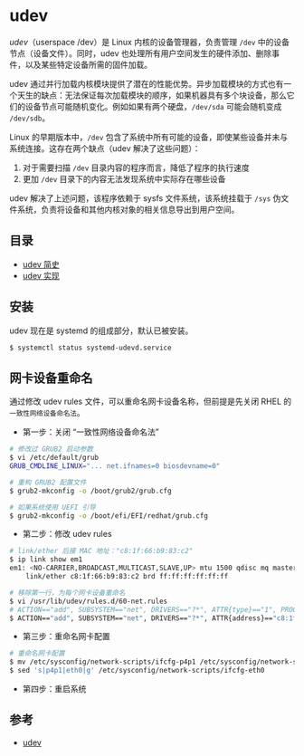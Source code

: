 # udev

_udev_（userspace /dev）是 Linux 内核的设备管理器，负责管理 `/dev` 中的设备节点（设备文件）。同时，udev 也处理所有用户空间发生的硬件添加、删除事件，以及某些特定设备所需的固件加载。

udev 通过并行加载内核模块提供了潜在的性能优势。异步加载模块的方式也有一个天生的缺点：无法保证每次加载模块的顺序，如果机器具有多个块设备，那么它们的设备节点可能随机变化。例如如果有两个硬盘，`/dev/sda` 可能会随机变成 `/dev/sdb`。

Linux 的早期版本中，`/dev` 包含了系统中所有可能的设备，即使某些设备并未与系统连接。这存在两个缺点（udev 解决了这些问题）：

1. 对于需要扫描 `/dev` 目录内容的程序而言，降低了程序的执行速度
2. 更加 `/dev` 目录下的内容无法发现系统中实际存在哪些设备

udev 解决了上述问题，该程序依赖于 sysfs 文件系统，该系统挂载于 `/sys` 伪文件系统，负责将设备和其他内核对象的相关信息导出到用户空间。

## 目录

* [udev 简史](history.md)
* [udev 实现](principle.md)

## 安装

udev 现在是 systemd 的组成部分，默认已被安装。

```sh
$ systemctl status systemd-udevd.service
```

## 网卡设备重命名

通过修改 udev rules 文件，可以重命名网卡设备名称，但前提是先关闭 RHEL 的 `一致性网络设备命名法`。

* 第一步：关闭 “一致性网络设备命名法”

```bash
# 修改过 GRUB2 启动参数
$ vi /etc/default/grub
GRUB_CMDLINE_LINUX="... net.ifnames=0 biosdevname=0"
```

```bash
# 重构 GRUB2 配置文件
$ grub2-mkconfig -o /boot/grub2/grub.cfg

# 如果系统使用 UEFI 引导
$ grub2-mkconfig -o /boot/efi/EFI/redhat/grub.cfg
```

* 第二步：修改 udev rules

```bash
# link/ether 后接 MAC 地址："c8:1f:66:b9:83:c2"
$ ip link show em1
em1: <NO-CARRIER,BROADCAST,MULTICAST,SLAVE,UP> mtu 1500 qdisc mq master bond0 state DOWN mode DEFAULT group default qlen 1000
    link/ether c8:1f:66:b9:83:c2 brd ff:ff:ff:ff:ff:ff
```

```bash
# 移除第一行，为每个网卡设备重命名
$ vi /usr/lib/udev/rules.d/60-net.rules
# ACTION=="add", SUBSYSTEM=="net", DRIVERS=="?*", ATTR{type}=="1", PROGRAM="/lib/udev/rename_device", RESULT=="?*", NAME="$result"
$ ACTION=="add", SUBSYSTEM=="net", DRIVERS=="?*", ATTR{address}=="c8:1f:66:b9:83:c2", NAME="eth123"
```

* 第三步：重命名网卡配置

```bash
# 重命名网卡配置
$ mv /etc/sysconfig/network-scripts/ifcfg-p4p1 /etc/sysconfig/network-scripts/ifcfg-eth0
$ sed 's|p4p1|eth0|g' /etc/sysconfig/network-scripts/ifcfg-eth0
```

* 第四步：重启系统

## 参考

* [udev](https://wiki.archlinux.org/index.php/Udev_(%E7%AE%80%E4%BD%93%E4%B8%AD%E6%96%87))